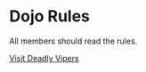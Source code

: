 Dojo Rules
==========

All members should read the rules.

[Visit Deadly Vipers](https://github.com/deadlyvipers)

